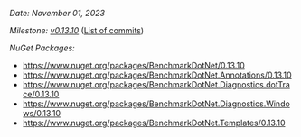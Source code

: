 _Date: November 01, 2023_

_Milestone: [v0.13.10](https://github.com/dotnet/BenchmarkDotNet/issues?q=milestone%3Av0.13.10)_
([List of commits](https://github.com/dotnet/BenchmarkDotNet/compare/v0.13.9...v0.13.10))

_NuGet Packages:_
* https://www.nuget.org/packages/BenchmarkDotNet/0.13.10
* https://www.nuget.org/packages/BenchmarkDotNet.Annotations/0.13.10
* https://www.nuget.org/packages/BenchmarkDotNet.Diagnostics.dotTrace/0.13.10
* https://www.nuget.org/packages/BenchmarkDotNet.Diagnostics.Windows/0.13.10
* https://www.nuget.org/packages/BenchmarkDotNet.Templates/0.13.10
